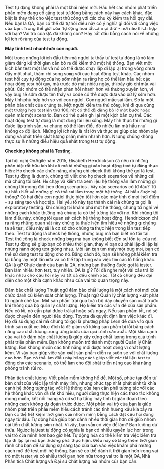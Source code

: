 Test tự động không phải là một khái niệm mới. Hầu hết các nhóm phát triển phần mềm đang cố gắng test tự động bằng cách này hay cách khác, đặc biệt là thay thế cho việc test thủ công với các chu kỳ kiểm tra hồi quy dài. Nếu bạn là QA, bạn có thể đã tự hỏi điều này có ý nghĩa gì đối với công việc của bạn. Trong thế giới của 'tự động hoá tất cả mọi thứ' - nơi nào thích hợp với bạn? Vai trò của QA đã không còn?
Hãy bắt đầu bằng cách nói về những lợi ích rõ ràng của test tự động.

**Máy tính test nhanh hơn con người.**

Một trong những lợi ích đầu tiên mà người ta thấy từ test tự động là nó làm giảm đáng kể thời gian cần bỏ ra để kiểm thử một hệ thống. Bạn viết một kịch bản test một lần và nó có thể được chạy lặp đi lặp lại trong vòng chưa đầy một phút, thậm chí song song với các hoạt động test khác. Các nhóm test hồi quy tự động của họ sớm nhận ra rằng họ có thể làm hầu hết các hoạt động test hồi quy, mà trước đó mất nhiều ngày, thì bây giờ chỉ mất vài phút. Các nhóm có thể nhận phản hồi nhanh hơn và thường xuyên hơn, vì vậy bug sẽ sớm được tìm thấy và code có thể được đưa vào xử lý sớm hơn.
Máy tính phù hợp hơn so với con người.
Con người mắc sai lầm. Đó là một phần bản chất của chúng ta. Một người kiểm tra thủ công, khi đi qua cùng một trường hợp test lần thứ 100, rất có thể dễ dàng bỏ lỡ một bước hoặc quên mất một scenario. Bạn có thể quên ghi lại một kịch bản cụ thể. Các hoạt động test tự động là một dạng tài liệu sống. Máy tính thực thi những gì được lập trình sẵn, và chúng có thể làm điều đó nhiều lần mà hầu như không có độ lệch.
Những lợi ích này là rất lớn và thực sự giúp các nhóm xây dựng và phát triển chất lượng phần mềm nhanh hơn. Nhưng chúng không thực sự là những điều hiệu quả nhất trong test tự động.

**Checking không phải là Testing.**

Tại hội nghị OnAgile năm 2015, Elisabeth Hendrickson đã nêu rõ những phân biệt rất hữu ích khi cô mô tả những gì các hoạt động test tự động thực hiện: Họ check các chức năng, nhưng chỉ check thôi không thể gọi là test.
Test tự động là dumb, chúng tôi viết cho họ  check scenarios về những cái mà chúng tôi biết. Họ chạy và kiểm tra xem liệu hệ thống vẫn làm những gì chúng tôi mong đợi theo đúng scenarios . Vậy các scenarios có từ đâu? Từ sự hiểu biết về những gì có thể sai lầm trong một hệ thống. Ai hiểu được hệ thống?
Có hai điều con người thực hiện tốt hơn các máy tính ở mọi thời điểm - sự sáng tạo và học tập. Hai yếu tố này tạo thành cái mà chúng ta gọi là exploratory testing. Khi chúng tôi khám phá một hệ thống, chúng tôi nghĩ về những cách khác thường mà chúng ta có thể tương tác với nó. Khi chúng tôi làm điều này, chúng tôi quan sát cách hệ thống hoạt động. Hendrickson chỉ ra rằng những quan sát này chúng ta thực hiện tìm hiểu về những gì chúng ta sẽ test, điều này sẽ là cơ sở cho chúng ta thực hiện trong lần test tiếp theo.
Test tự động là check hệ thống, những bug mà bạn biết nó tồn tại. Test thủ công là check những bug mà bạn không biết đến sự tồn tại của nó. Test tự động sẽ giúp bạn có nhiều thời gian, thay vì bạn cứ phải lặp đi lặp lại những hành động test giống nhau. Mỗi lần bạn tìm thấy một bug mới, bạn có thể sử dụng test tự động cho nó. Bằng cách đó, bạn sẽ không phải kiểm tra lại bằng tay một lần nữa và có thể tập trung vào việc tìm các lỗ hổng khác.
QA là gì?
Chức danh của bạn là QA, nhưng bạn thường được gọi là tester. Bạn làm nhiều hơn test, tuy nhiên. QA là gì? Tôi đã nghe một vài câu trả lời khác nhau cho câu hỏi này và tất cả đều chính xác. Tất cả chúng đều đại diện cho một khía cạnh khác nhau của vai trò quan trọng này.

Đảm bảo chất lượng
Thuật ngữ đảm bảo chất lượng là một cách nói mới của chức danh cũ kiểm soát chất lượng. Thuật ngữ Quản lý chất lượng xuất phát từ ngành chế tạo. Một sản phẩm trải qua toàn bộ dây chuyền sản xuất trước khi thông qua bộ quản lý chất lượng. Họ kiểm tra các vấn đề của sản phẩm. Nếu có lỗi, nó cần phải được trả lại hoặc sửa ngay. Nếu sản phẩm tốt, nó sẽ được chuyển đến người tiêu dùng.
Toyota đã quyết định làm việc khác đi. Họ đã sử dụng cái mà chúng tôi gọi là phương pháp Lean để đưa vào quá trình sản xuất xe. Mục đích là để giảm số lượng sản phẩm bị lỗi bằng cách nâng cao chất lượng trong từng bước của quá trình sản xuất.
Một khía cạnh của vai trò đảm bảo chất lượng là giúp xây dựng chất lượng trong quá trình phát triển phần mềm. Bạn không muốn trở thành một người Quản lý Chất lượng. Bạn không muốn các tính năng mới được hoạt động vì chất lượng kém. Vì vậy bạn giúp việc sản xuất sản phẩm diễn ra suôn sẻ với chất lượng cao hơn. Bạn có thể làm điều này bằng cách giúp viết các tài liệu test tự động cho các scenario, có thể làm cho đội phát triển nâng cao khả năng phòng tránh rủi ro.

Phân tích chất lượng.
Viết phần mềm không hề dễ. Một số, phức tạp đến từ bản chất của việc lập trình máy tính, nhưng phức tạp nhất phát sinh từ khía cạnh hệ thống tương tác với: Hệ thống của bạn cần phải tương tác với các hệ thống khác vốn đã rất khó hiểu, người dùng thực hiện các thao tác không mong muốn, kết nối mạng và cơ sở hạ tầng máy tính bị gián đoạn theo những cách không dự đoán trước được. 
Một phần vai trò của bạn là giúp nhóm phát triển phần mềm hiểu cách tránh các tình huống xấu kia xảy ra. Bạn có thể tiết kiệm thời gian của nhóm mình bằng cách đặt câu hỏi đúng ngay từ đầu. Tự động hóa giúp bạn dành nhiều thời gian hơn để giúp nhóm cải tiến chất lượng sớm nhất.
Vì vậy, bạn vẫn có việc để làm?
Bạn không dư thừa. Ngược lại,test tự động có nghĩa là bạn có nhiều quyền lực hơn trong vai trò của mình hơn bao giờ hết. Tự động hóa có thể kiểm tra việc kiểm tra lặp đi lặp lại mà bạn thường phải thực hiện. Điều này sẽ tăng thêm thời gian rảnh cho bạn để sử dụng sự sáng tạo của bạn vào việc khám phá những cách mới để test một hệ thống. Bạn sẽ có thể dành ít thời gian hơn trong vai trò một tester và có nhiều thời gian hơn nữa trong vai trò là một QA, Nhà Phân tích Chất lượng và Đại sứ Chất lượng mà nhóm của bạn cần.
